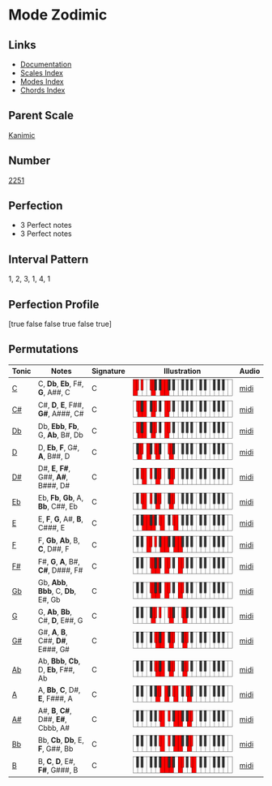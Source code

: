 # Mode Zodimic

## Links

- [Documentation](index.md)
- [Scales Index](Scales.md)
- [Modes Index](Modes.md)
- [Chords Index](Chords.md)

## Parent Scale

[Kanimic](ScaleKanimic.md)

## Number

[2251](https://ianring.com/musictheory/scales/2251)

## Perfection

- 3 Perfect notes
- 3 Perfect notes

## Interval Pattern

1, 2, 3, 1, 4, 1

## Perfection Profile

[true false false true false true]

## Permutations

| Tonic | Notes | Signature | Illustration | Audio |
|-------|-------|-----------|--------------|-------|
| [C](ModeCNaturalZodimic.md) | C, **Db**, **Eb**, F#, **G**, A##, C | C | ![CNaturalZodimic](ModeCNaturalZodimic.png) | [midi](https://github.com/edipermadi/music/blob/main/docs/ModeCNaturalZodimic.mid?raw=true) |
| [C#](ModeCSharpZodimic.md) | C#, **D**, **E**, F##, **G#**, A###, C# | C | ![CSharpZodimic](ModeCSharpZodimic.png) | [midi](https://github.com/edipermadi/music/blob/main/docs/ModeCSharpZodimic.mid?raw=true) |
| [Db](ModeDFlatZodimic.md) | Db, **Ebb**, **Fb**, G, **Ab**, B#, Db | C | ![DFlatZodimic](ModeDFlatZodimic.png) | [midi](https://github.com/edipermadi/music/blob/main/docs/ModeDFlatZodimic.mid?raw=true) |
| [D](ModeDNaturalZodimic.md) | D, **Eb**, **F**, G#, **A**, B##, D | C | ![DNaturalZodimic](ModeDNaturalZodimic.png) | [midi](https://github.com/edipermadi/music/blob/main/docs/ModeDNaturalZodimic.mid?raw=true) |
| [D#](ModeDSharpZodimic.md) | D#, **E**, **F#**, G##, **A#**, B###, D# | C | ![DSharpZodimic](ModeDSharpZodimic.png) | [midi](https://github.com/edipermadi/music/blob/main/docs/ModeDSharpZodimic.mid?raw=true) |
| [Eb](ModeEFlatZodimic.md) | Eb, **Fb**, **Gb**, A, **Bb**, C##, Eb | C | ![EFlatZodimic](ModeEFlatZodimic.png) | [midi](https://github.com/edipermadi/music/blob/main/docs/ModeEFlatZodimic.mid?raw=true) |
| [E](ModeENaturalZodimic.md) | E, **F**, **G**, A#, **B**, C###, E | C | ![ENaturalZodimic](ModeENaturalZodimic.png) | [midi](https://github.com/edipermadi/music/blob/main/docs/ModeENaturalZodimic.mid?raw=true) |
| [F](ModeFNaturalZodimic.md) | F, **Gb**, **Ab**, B, **C**, D##, F | C | ![FNaturalZodimic](ModeFNaturalZodimic.png) | [midi](https://github.com/edipermadi/music/blob/main/docs/ModeFNaturalZodimic.mid?raw=true) |
| [F#](ModeFSharpZodimic.md) | F#, **G**, **A**, B#, **C#**, D###, F# | C | ![FSharpZodimic](ModeFSharpZodimic.png) | [midi](https://github.com/edipermadi/music/blob/main/docs/ModeFSharpZodimic.mid?raw=true) |
| [Gb](ModeGFlatZodimic.md) | Gb, **Abb**, **Bbb**, C, **Db**, E#, Gb | C | ![GFlatZodimic](ModeGFlatZodimic.png) | [midi](https://github.com/edipermadi/music/blob/main/docs/ModeGFlatZodimic.mid?raw=true) |
| [G](ModeGNaturalZodimic.md) | G, **Ab**, **Bb**, C#, **D**, E##, G | C | ![GNaturalZodimic](ModeGNaturalZodimic.png) | [midi](https://github.com/edipermadi/music/blob/main/docs/ModeGNaturalZodimic.mid?raw=true) |
| [G#](ModeGSharpZodimic.md) | G#, **A**, **B**, C##, **D#**, E###, G# | C | ![GSharpZodimic](ModeGSharpZodimic.png) | [midi](https://github.com/edipermadi/music/blob/main/docs/ModeGSharpZodimic.mid?raw=true) |
| [Ab](ModeAFlatZodimic.md) | Ab, **Bbb**, **Cb**, D, **Eb**, F##, Ab | C | ![AFlatZodimic](ModeAFlatZodimic.png) | [midi](https://github.com/edipermadi/music/blob/main/docs/ModeAFlatZodimic.mid?raw=true) |
| [A](ModeANaturalZodimic.md) | A, **Bb**, **C**, D#, **E**, F###, A | C | ![ANaturalZodimic](ModeANaturalZodimic.png) | [midi](https://github.com/edipermadi/music/blob/main/docs/ModeANaturalZodimic.mid?raw=true) |
| [A#](ModeASharpZodimic.md) | A#, **B**, **C#**, D##, **E#**, Cbbb, A# | C | ![ASharpZodimic](ModeASharpZodimic.png) | [midi](https://github.com/edipermadi/music/blob/main/docs/ModeASharpZodimic.mid?raw=true) |
| [Bb](ModeBFlatZodimic.md) | Bb, **Cb**, **Db**, E, **F**, G##, Bb | C | ![BFlatZodimic](ModeBFlatZodimic.png) | [midi](https://github.com/edipermadi/music/blob/main/docs/ModeBFlatZodimic.mid?raw=true) |
| [B](ModeBNaturalZodimic.md) | B, **C**, **D**, E#, **F#**, G###, B | C | ![BNaturalZodimic](ModeBNaturalZodimic.png) | [midi](https://github.com/edipermadi/music/blob/main/docs/ModeBNaturalZodimic.mid?raw=true) |
